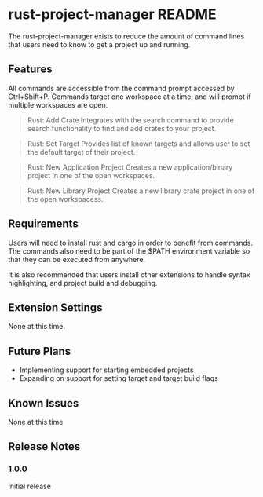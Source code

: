 # rust-project-manager README

The rust-project-manager exists to reduce the amount of command lines that users need to know to get a project up and running.

## Features
All commands are accessible from the command prompt accessed by Ctrl+Shift+P.
Commands target one workspace at a time, and will prompt if multiple workspaces are open.

> Rust: Add Crate
Integrates with the search command to provide search functionality to find and add crates to your project.

> Rust: Set Target
Provides list of known targets and allows user to set the default target of their project.

> Rust: New Application Project
Creates a new application/binary project in one of the open workspaces.

> Rust: New Library Project
Creates a new library crate project in one of the open workspacess.

## Requirements

Users will need to install rust and cargo in order to benefit from commands.
The commands also need to be part of the $PATH environment variable so that they can be executed from anywhere.

It is also recommended that users install other extensions to handle syntax highlighting, and project build and debugging.

## Extension Settings

None at this time.

## Future Plans

* Implementing support for starting embedded projects
* Expanding on support for setting target and target build flags

## Known Issues

None at this time

## Release Notes

### 1.0.0

Initial release

